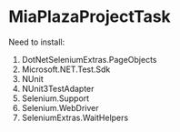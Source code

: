 # MiaPlazaProjectTask


Need to install: 
1. DotNetSeleniumExtras.PageObjects
2. Microsoft.NET.Test.Sdk
3. NUnit
4. NUnit3TestAdapter
5. Selenium.Support
6. Selenium.WebDriver
7. SeleniumExtras.WaitHelpers
